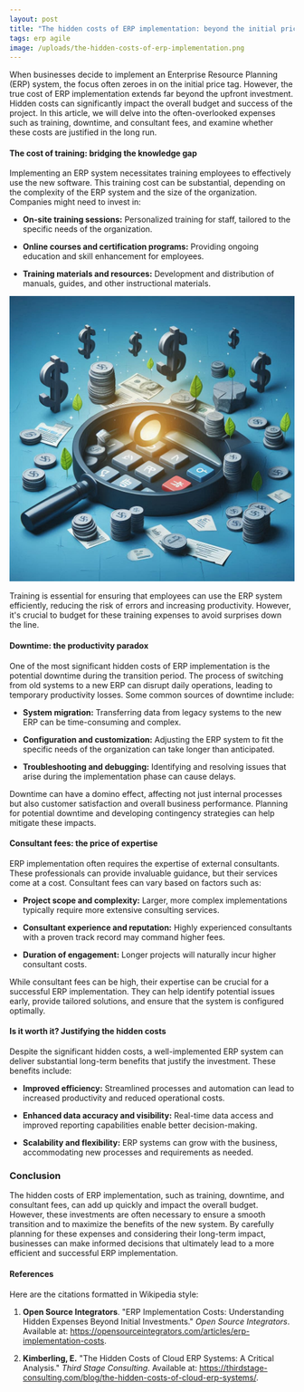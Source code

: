 ```yaml
---
layout: post
title: "The hidden costs of ERP implementation: beyond the initial price tag"
tags: erp agile
image: /uploads/the-hidden-costs-of-erp-implementation.png
---
```

When businesses decide to implement an Enterprise Resource Planning (ERP) system, the focus often zeroes in on the initial price tag. However, the true cost of ERP implementation extends far beyond the upfront investment. Hidden costs can significantly impact the overall budget and success of the project. In this article, we will delve into the often-overlooked expenses such as training, downtime, and consultant fees, and examine whether these costs are justified in the long run.

#### The cost of training: bridging the knowledge gap

Implementing an ERP system necessitates training employees to effectively use the new software. This training cost can be substantial, depending on the complexity of the ERP system and the size of the organization. Companies might need to invest in:

*   **On-site training sessions:** Personalized training for staff, tailored to the specific needs of the organization.
    
*   **Online courses and certification programs:** Providing ongoing education and skill enhancement for employees.
    
*   **Training materials and resources:** Development and distribution of manuals, guides, and other instructional materials.

![the-hidden-costs-of-erp-implementation](/uploads/the-hidden-costs-of-erp-implementation.png)    

Training is essential for ensuring that employees can use the ERP system efficiently, reducing the risk of errors and increasing productivity. However, it's crucial to budget for these training expenses to avoid surprises down the line.

#### Downtime: the productivity paradox

One of the most significant hidden costs of ERP implementation is the potential downtime during the transition period. The process of switching from old systems to a new ERP can disrupt daily operations, leading to temporary productivity losses. Some common sources of downtime include:

*   **System migration:** Transferring data from legacy systems to the new ERP can be time-consuming and complex.
    
*   **Configuration and customization:** Adjusting the ERP system to fit the specific needs of the organization can take longer than anticipated.
    
*   **Troubleshooting and debugging:** Identifying and resolving issues that arise during the implementation phase can cause delays.
    

Downtime can have a domino effect, affecting not just internal processes but also customer satisfaction and overall business performance. Planning for potential downtime and developing contingency strategies can help mitigate these impacts.

#### Consultant fees: the price of expertise

ERP implementation often requires the expertise of external consultants. These professionals can provide invaluable guidance, but their services come at a cost. Consultant fees can vary based on factors such as:

*   **Project scope and complexity:** Larger, more complex implementations typically require more extensive consulting services.
    
*   **Consultant experience and reputation:** Highly experienced consultants with a proven track record may command higher fees.
    
*   **Duration of engagement:** Longer projects will naturally incur higher consultant costs.
    

While consultant fees can be high, their expertise can be crucial for a successful ERP implementation. They can help identify potential issues early, provide tailored solutions, and ensure that the system is configured optimally.

#### Is it worth it? Justifying the hidden costs

Despite the significant hidden costs, a well-implemented ERP system can deliver substantial long-term benefits that justify the investment. These benefits include:

*   **Improved efficiency:** Streamlined processes and automation can lead to increased productivity and reduced operational costs.
    
*   **Enhanced data accuracy and visibility:** Real-time data access and improved reporting capabilities enable better decision-making.
    
*   **Scalability and flexibility:** ERP systems can grow with the business, accommodating new processes and requirements as needed.
    

### Conclusion

The hidden costs of ERP implementation, such as training, downtime, and consultant fees, can add up quickly and impact the overall budget. However, these investments are often necessary to ensure a smooth transition and to maximize the benefits of the new system. By carefully planning for these expenses and considering their long-term impact, businesses can make informed decisions that ultimately lead to a more efficient and successful ERP implementation.

#### References

Here are the citations formatted in Wikipedia style:

1. **Open Source Integrators**. "ERP Implementation Costs: Understanding Hidden Expenses Beyond Initial Investments." *Open Source Integrators*. Available at: <https://opensourceintegrators.com/articles/erp-implementation-costs>.

2. **Kimberling, E.** "The Hidden Costs of Cloud ERP Systems: A Critical Analysis." *Third Stage Consulting*. Available at: <https://thirdstage-consulting.com/blog/the-hidden-costs-of-cloud-erp-systems/>.